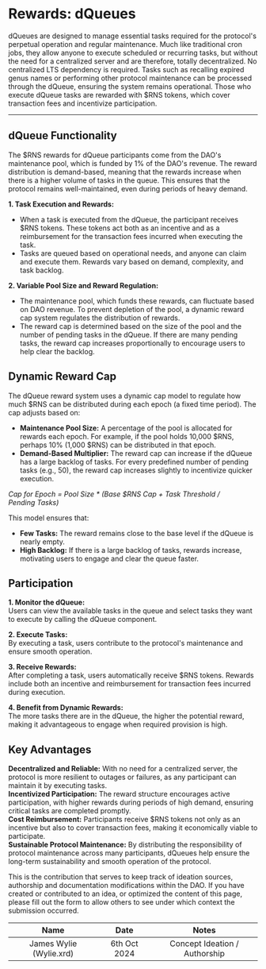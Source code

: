 # Rewards: dQueues

dQueues are designed to manage essential tasks required for the protocol's perpetual operation and regular maintenance. Much like traditional cron jobs, they allow anyone to execute scheduled or recurring tasks, but without the need for a centralized server and are therefore, totally decentralized. No centralized LTS dependency is required. Tasks such as recalling expired genus names or performing other protocol maintenance can be processed through the dQueue, ensuring the system remains operational. Those who execute dQueue tasks are rewarded with $RNS tokens, which cover transaction fees and incentivize participation.

---

## dQueue Functionality

The $RNS rewards for dQueue participants come from the DAO's maintenance pool, which is funded by 1% of the DAO's revenue. The reward distribution is demand-based, meaning that the rewards increase when there is a higher volume of tasks in the queue. This ensures that the protocol remains well-maintained, even during periods of heavy demand.

**1. Task Execution and Rewards:**<br />
- When a task is executed from the dQueue, the participant receives $RNS tokens. These tokens act both as an incentive and as a reimbursement for the transaction fees incurred when executing the task.
- Tasks are queued based on operational needs, and anyone can claim and execute them. Rewards vary based on demand, complexity, and task backlog.

**2. Variable Pool Size and Reward Regulation:**<br />
- The maintenance pool, which funds these rewards, can fluctuate based on DAO revenue. To prevent depletion of the pool, a dynamic reward cap system regulates the distribution of rewards.
- The reward cap is determined based on the size of the pool and the number of pending tasks in the dQueue. If there are many pending tasks, the reward cap increases proportionally to encourage users to help clear the backlog.


## Dynamic Reward Cap

The dQueue reward system uses a dynamic cap model to regulate how much $RNS can be distributed during each epoch (a fixed time period). The cap adjusts based on:

- **Maintenance Pool Size:** A percentage of the pool is allocated for rewards each epoch. For example, if the pool holds 10,000 $RNS, perhaps 10% (1,000 $RNS) can be distributed in that epoch.
- **Demand-Based Multiplier:** The reward cap can increase if the dQueue has a large backlog of tasks. For every predefined number of pending tasks (e.g., 50), the reward cap increases slightly to incentivize quicker execution.

<em>Cap for Epoch = Pool Size * (Base $RNS Cap + Task Threshold / Pending Tasks)</em>

This model ensures that:

- **Few Tasks:** The reward remains close to the base level if the dQueue is nearly empty.
- **High Backlog:** If there is a large backlog of tasks, rewards increase, motivating users to engage and clear the queue faster.

## Participation

**1. Monitor the dQueue:**<br />
Users can view the available tasks in the queue and select tasks they want to execute by calling the dQueue component.

**2. Execute Tasks:**<br />
By executing a task, users contribute to the protocol's maintenance and ensure smooth operation.

**3. Receive Rewards:**<br />
After completing a task, users automatically receive $RNS tokens. Rewards include both an incentive and reimbursement for transaction fees incurred during execution.

**4. Benefit from Dynamic Rewards:**<br />
The more tasks there are in the dQueue, the higher the potential reward, making it advantageous to engage when required provision is high.

## Key Advantages

**Decentralized and Reliable:** With no need for a centralized server, the protocol is more resilient to outages or failures, as any participant can maintain it by executing tasks.<br />
**Incentivized Participation:** The reward structure encourages active participation, with higher rewards during periods of high demand, ensuring critical tasks are completed promptly.<br />
**Cost Reimbursement:** Participants receive $RNS tokens not only as an incentive but also to cover transaction fees, making it economically viable to participate.<br />
**Sustainable Protocol Maintenance:** By distributing the responsibility of protocol maintenance across many participants, dQueues help ensure the long-term sustainability and smooth operation of the protocol.

<!-- changelog:start -->

This is the contribution that serves to keep track of ideation sources, authorship and documentation modifications within the DAO. If you have created or contributed to an idea, or optimized the content of this page, please fill out the form to allow others to see under which context the submission occurred.

| Name  | Date            | Notes |
| :-----: | :---------------: | :---------------------------: |
| James Wylie (Wylie.xrd) | 6th Oct 2024 | Concept Ideation / Authorship |

<!-- changelog:end -->